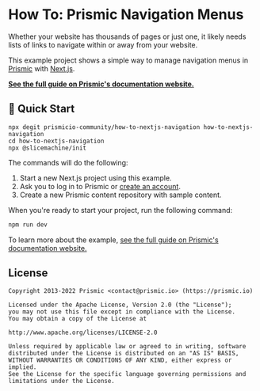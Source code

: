 # How To: Prismic Navigation Menus

Whether your website has thousands of pages or just one, it likely needs lists of links to navigate within or away from your website.

This example project shows a simple way to manage navigation menus in [Prismic][prismic] with [Next.js][nextjs].

[**See the full guide on Prismic's documentation website.**](https://prismic.io/docs/navigation-menus-nextjs)

## 🚀 Quick Start

```
npx degit prismicio-community/how-to-nextjs-navigation how-to-nextjs-navigation
cd how-to-nextjs-navigation
npx @slicemachine/init
```

The commands will do the following:

1. Start a new Next.js project using this example.
2. Ask you to log in to Prismic or [create an account][prismic-sign-up].
3. Create a new Prismic content repository with sample content.

When you're ready to start your project, run the following command:

```sh
npm run dev
```

To learn more about the example, [see the full guide on Prismic's documentation website.](#)

## License

```
Copyright 2013-2022 Prismic <contact@prismic.io> (https://prismic.io)

Licensed under the Apache License, Version 2.0 (the "License");
you may not use this file except in compliance with the License.
You may obtain a copy of the License at

http://www.apache.org/licenses/LICENSE-2.0

Unless required by applicable law or agreed to in writing, software
distributed under the License is distributed on an "AS IS" BASIS,
WITHOUT WARRANTIES OR CONDITIONS OF ANY KIND, either express or implied.
See the License for the specific language governing permissions and
limitations under the License.
```

[prismic]: https://prismic.io/
[prismic-sign-up]: https://prismic.io/dashboard/signup
[nextjs]: https://nextjs.org/
